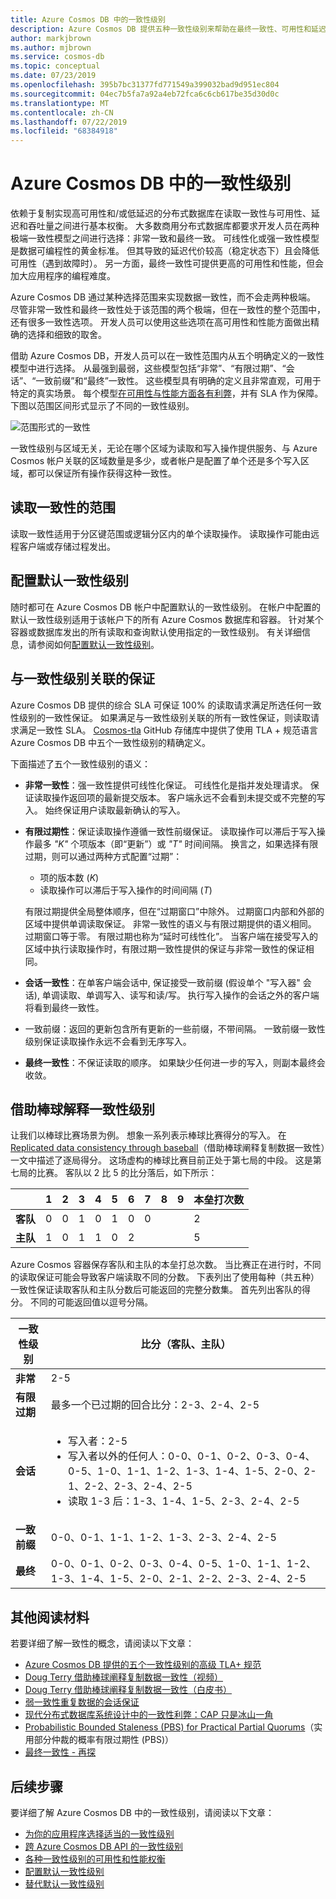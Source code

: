 ```yaml
---
title: Azure Cosmos DB 中的一致性级别
description: Azure Cosmos DB 提供五种一致性级别来帮助在最终一致性、可用性和延迟之间做出取舍。
author: markjbrown
ms.author: mjbrown
ms.service: cosmos-db
ms.topic: conceptual
ms.date: 07/23/2019
ms.openlocfilehash: 395b7bc31377fd771549a399032bad9d951ec804
ms.sourcegitcommit: 04ec7b5fa7a92a4eb72fca6c6cb617be35d30d0c
ms.translationtype: MT
ms.contentlocale: zh-CN
ms.lasthandoff: 07/22/2019
ms.locfileid: "68384918"
---
```

# <a name="consistency-levels-in-azure-cosmos-db"></a>Azure Cosmos DB 中的一致性级别

依赖于复制实现高可用性和/或低延迟的分布式数据库在读取一致性与可用性、延迟和吞吐量之间进行基本权衡。 大多数商用分布式数据库都要求开发人员在两种极端一致性模型之间进行选择：非常一致和最终一致。 可线性化或强一致性模型是数据可编程性的黄金标准。 但其导致的延迟代价较高（稳定状态下）且会降低可用性（遇到故障时）。 另一方面，最终一致性可提供更高的可用性和性能，但会加大应用程序的编程难度。 

Azure Cosmos DB 通过某种选择范围来实现数据一致性，而不会走两种极端。 尽管非常一致性和最终一致性处于该范围的两个极端，但在一致性的整个范围中，还有很多一致性选项。 开发人员可以使用这些选项在高可用性和性能方面做出精确的选择和细致的取舍。 

借助 Azure Cosmos DB，开发人员可以在一致性范围内从五个明确定义的一致性模型中进行选择。 从最强到最弱，这些模型包括“非常”、“有限过期”、“会话”、“一致前缀”和“最终”一致性。 这些模型具有明确的定义且非常直观，可用于特定的真实场景。 每个模型[在可用性与性能方面各有利弊](consistency-levels-tradeoffs.md)，并有 SLA 作为保障。 下图以范围区间形式显示了不同的一致性级别。

![范围形式的一致性](./media/consistency-levels/five-consistency-levels.png)

一致性级别与区域无关，无论在哪个区域为读取和写入操作提供服务、与 Azure Cosmos 帐户关联的区域数量是多少，或者帐户是配置了单个还是多个写入区域，都可以保证所有操作获得这种一致性。

## <a name="scope-of-the-read-consistency"></a>读取一致性的范围

读取一致性适用于分区键范围或逻辑分区内的单个读取操作。 读取操作可能由远程客户端或存储过程发出。

## <a name="configure-the-default-consistency-level"></a>配置默认一致性级别

随时都可在 Azure Cosmos DB 帐户中配置默认的一致性级别。 在帐户中配置的默认一致性级别适用于该帐户下的所有 Azure Cosmos 数据库和容器。 针对某个容器或数据库发出的所有读取和查询默认使用指定的一致性级别。 有关详细信息，请参阅如何[配置默认一致性级别](how-to-manage-consistency.md#configure-the-default-consistency-level)。

## <a name="guarantees-associated-with-consistency-levels"></a>与一致性级别关联的保证

Azure Cosmos DB 提供的综合 SLA 可保证 100% 的读取请求满足所选任何一致性级别的一致性保证。 如果满足与一致性级别关联的所有一致性保证，则读取请求满足一致性 SLA。 [Cosmos-tla](https://github.com/Azure/azure-cosmos-tla) GitHub 存储库中提供了使用 TLA + 规范语言 Azure Cosmos DB 中五个一致性级别的精确定义。

下面描述了五个一致性级别的语义：

- **非常一致性**：强一致性提供可线性化保证。 可线性化是指并发处理请求。 保证读取操作返回项的最新提交版本。 客户端永远不会看到未提交或不完整的写入。 始终保证用户读取最新确认的写入。

- **有限过期性**：保证读取操作遵循一致性前缀保证。 读取操作可以滞后于写入操作最多 *"K"* 个项版本（即“更新”）或 *"T"* 时间间隔。 换言之，如果选择有限过期，则可以通过两种方式配置“过期”： 

  * 项的版本数 (*K*)
  * 读取操作可以滞后于写入操作的时间间隔 (*T*) 

  有限过期提供全局整体顺序，但在“过期窗口”中除外。 过期窗口内部和外部的区域中提供单调读取保证。 非常一致性的语义与有限过期提供的语义相同。 过期窗口等于零。 有限过期也称为“延时可线性化”。 当客户端在接受写入的区域中执行读取操作时，有限过期一致性提供的保证与非常一致性的保证相同。

- **会话一致性**：在单客户端会话中, 保证接受一致前缀 (假设单个 "写入器" 会话), 单调读取、单调写入、读写和读/写。 执行写入操作的会话之外的客户端将看到最终一致性。

- 一致前缀：返回的更新包含所有更新的一些前缀，不带间隔。 一致前缀一致性级别保证读取操作永远不会看到无序写入。

- **最终一致性**：不保证读取的顺序。 如果缺少任何进一步的写入，则副本最终会收敛。

## <a name="consistency-levels-explained-through-baseball"></a>借助棒球解释一致性级别

让我们以棒球比赛场景为例。 想象一系列表示棒球比赛得分的写入。 在 [Replicated data consistency through baseball](https://www.microsoft.com/en-us/research/wp-content/uploads/2011/10/ConsistencyAndBaseballReport.pdf)（借助棒球阐释复制数据一致性）一文中描述了逐局得分。 这场虚构的棒球比赛目前正处于第七局的中段。 这是第七局的比赛。 客队以 2 比 5 的比分落后，如下所示：

| | **1** | **2** | **3** | **4** | **5** | **6** | **7** | **8** | **9** | **本垒打次数** |
| - | - | - | - | - | - | - | - | - | - | - |
| **客队** | 0 | 0 | 1 | 0 | 1 | 0 | 0 |  |  | 2 |
| **主队** | 1 | 0 | 1 | 1 | 0 | 2 |  |  |  | 5 |

Azure Cosmos 容器保存客队和主队的本垒打总次数。 当比赛正在进行时，不同的读取保证可能会导致客户端读取不同的分数。 下表列出了使用每种（共五种）一致性保证读取客队和主队分数后可能返回的完整分数集。 首先列出客队的得分。 不同的可能返回值以逗号分隔。

| **一致性级别** | **比分（客队、主队）** |
| - | - |
| **非常** | 2-5 |
| **有限过期** | 最多一个已过期的回合比分：2-3、2-4、2-5 |
| **会话** | <ul><li>写入者：2-5</li><li> 写入者以外的任何人：0-0、0-1、0-2、0-3、0-4、0-5、1-0、1-1、1-2、1-3、1-4、1-5、2-0、2-1、2-2、2-3、2-4、2-5</li><li>读取 1-3 后：1-3、1-4、1-5、2-3、2-4、2-5</li> |
| **一致前缀** | 0-0、0-1、1-1、1-2、1-3、2-3、2-4、2-5 |
| **最终** | 0-0、0-1、0-2、0-3、0-4、0-5、1-0、1-1、1-2、1-3、1-4、1-5、2-0、2-1、2-2、2-3、2-4、2-5 |

## <a name="additional-reading"></a>其他阅读材料

若要详细了解一致性的概念，请阅读以下文章：

- [Azure Cosmos DB 提供的五个一致性级别的高级 TLA+ 规范](https://github.com/Azure/azure-cosmos-tla)
- [Doug Terry 借助棒球阐释复制数据一致性（视频）](https://www.youtube.com/watch?v=gluIh8zd26I)
- [Doug Terry 借助棒球阐释复制数据一致性（白皮书）](https://www.microsoft.com/en-us/research/publication/replicated-data-consistency-explained-through-baseball/?from=http%3A%2F%2Fresearch.microsoft.com%2Fpubs%2F157411%2Fconsistencyandbaseballreport.pdf)
- [弱一致性重复数据的会话保证](https://dl.acm.org/citation.cfm?id=383631)
- [现代分布式数据库系统设计中的一致性利弊：CAP 只是冰山一角](https://www.computer.org/csdl/magazine/co/2012/02/mco2012020037/13rRUxjyX7k)
- [Probabilistic Bounded Staleness (PBS) for Practical Partial Quorums](https://vldb.org/pvldb/vol5/p776_peterbailis_vldb2012.pdf)（实用部分仲裁的概率有限过期性 (PBS)）
- [最终一致性 - 再探](https://www.allthingsdistributed.com/2008/12/eventually_consistent.html)

## <a name="next-steps"></a>后续步骤

要详细了解 Azure Cosmos DB 中的一致性级别，请阅读以下文章：

* [为你的应用程序选择适当的一致性级别](consistency-levels-choosing.md)
* [跨 Azure Cosmos DB API 的一致性级别](consistency-levels-across-apis.md)
* [各种一致性级别的可用性和性能权衡](consistency-levels-tradeoffs.md)
* [配置默认一致性级别](how-to-manage-consistency.md#configure-the-default-consistency-level)
* [替代默认一致性级别](how-to-manage-consistency.md#override-the-default-consistency-level)


